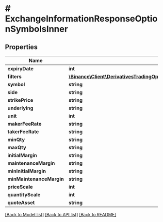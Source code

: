 # # ExchangeInformationResponseOptionSymbolsInner

## Properties

Name | Type | Description | Notes
------------ | ------------- | ------------- | -------------
**expiryDate** | **int** |  | [optional]
**filters** | [**\Binance\Client\DerivativesTradingOptions\Model\ExchangeInformationResponseOptionSymbolsInnerFiltersInner[]**](ExchangeInformationResponseOptionSymbolsInnerFiltersInner.md) |  | [optional]
**symbol** | **string** |  | [optional]
**side** | **string** |  | [optional]
**strikePrice** | **string** |  | [optional]
**underlying** | **string** |  | [optional]
**unit** | **int** |  | [optional]
**makerFeeRate** | **string** |  | [optional]
**takerFeeRate** | **string** |  | [optional]
**minQty** | **string** |  | [optional]
**maxQty** | **string** |  | [optional]
**initialMargin** | **string** |  | [optional]
**maintenanceMargin** | **string** |  | [optional]
**minInitialMargin** | **string** |  | [optional]
**minMaintenanceMargin** | **string** |  | [optional]
**priceScale** | **int** |  | [optional]
**quantityScale** | **int** |  | [optional]
**quoteAsset** | **string** |  | [optional]

[[Back to Model list]](../../README.md#models) [[Back to API list]](../../README.md#endpoints) [[Back to README]](../../README.md)
